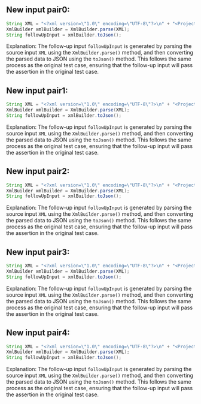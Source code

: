 ## New input pair0:
```java
String XML = "<?xml version=\"1.0\" encoding=\"UTF-8\"?>\n" + "<Projects>\n" + "  <underscore-java language=\"Java\" scm=\"SVN\">\n" + "    <Location type=\"URL\">https://github.com/javadev/underscore-java/</Location>\n" + "  </underscore-java>\n" + "  <JetS3t language=\"Java\" scm=\"CVS\">\n" + "    <Location type=\"URL\">https://jets3t.s3.amazonaws.com/index.html</Location>\n" + "  </JetS3t>\n" + "</Projects>";
XmlBuilder xmlBuilder = XmlBuilder.parse(XML);
String followUpInput = xmlBuilder.toJson();
```
Explanation: The follow-up input `followUpInput` is generated by parsing the source input `XML` using the `XmlBuilder.parse()` method, and then converting the parsed data to JSON using the `toJson()` method. This follows the same process as the original test case, ensuring that the follow-up input will pass the assertion in the original test case.

## New input pair1:
```java
String XML = "<?xml version=\"1.0\" encoding=\"UTF-8\"?>\n" + "<Projects>\n" + "  <underscore-java language=\"Java\" scm=\"Git\">\n" + "    <Location type=\"URL\">https://github.com/javadev/underscore-java/</Location>\n" + "  </underscore-java>\n" + "  <JetS3t language=\"Java\" scm=\"CVS\">\n" + "    <Location type=\"URL\">https://jets3t.s3.amazonaws.com/index.html</Location>\n" + "  </JetS3t>\n" + "</Projects>";
XmlBuilder xmlBuilder = XmlBuilder.parse(XML);
String followUpInput = xmlBuilder.toJson();
```
Explanation: The follow-up input `followUpInput` is generated by parsing the source input `XML` using the `XmlBuilder.parse()` method, and then converting the parsed data to JSON using the `toJson()` method. This follows the same process as the original test case, ensuring that the follow-up input will pass the assertion in the original test case.

## New input pair2:
```java
String XML = "<?xml version=\"1.0\" encoding=\"UTF-8\"?>\n" + "<Projects>\n" + "  <underscore-java language=\"Java\" scm=\"SVN\">\n" + "    <Location type=\"URL\">https://github.com/javadev/underscore-java/</Location>\n" + "  </underscore-java>\n" + "  <JetS3t language=\"Java\" scm=\"CVS\">\n" + "    <Location type=\"URL\">https://jets3t.s3.amazonaws.com/index.html</Location>\n" + "  </JetS3t>\n" + "<JetS3t language=\"Python\" scm=\"Git\">\n" + "    <Location type=\"URL\">https://jets3t.s3.amazonaws.com/index.html</Location>\n" + "  </JetS3t>\n" + "</Projects>";
XmlBuilder xmlBuilder = XmlBuilder.parse(XML);
String followUpInput = xmlBuilder.toJson();
```
Explanation: The follow-up input `followUpInput` is generated by parsing the source input `XML` using the `XmlBuilder.parse()` method, and then converting the parsed data to JSON using the `toJson()` method. This follows the same process as the original test case, ensuring that the follow-up input will pass the assertion in the original test case.

## New input pair3:
```java
String XML = "<?xml version=\"1.0\" encoding=\"UTF-8\"?>\n" + "<Projects>\n" + "  <underscore-java language=\"Java\" scm=\"SVN\">\n" + "    <Location type=\"URL\">https://github.com/javadev/underscore-java/</Location>\n" + "  </underscore-java>\n" + "  <JetS3t language=\"Java\" scm=\"CVS\">\n" + "    <Location type=\"URL\">https://jets3t.s3.amazonaws.com/index.html</Location>\n" + "  </JetS3t>\n" + "<JetS3t language=\"Java\" scm=\"Git\">\n" + "    <Location type=\"URL\">https://jets3t.s3.amazonaws.com/index.html</Location>\n" + "  </JetS3t>\n" + "</Projects>";
XmlBuilder xmlBuilder = XmlBuilder.parse(XML);
String followUpInput = xmlBuilder.toJson();
```
Explanation: The follow-up input `followUpInput` is generated by parsing the source input `XML` using the `XmlBuilder.parse()` method, and then converting the parsed data to JSON using the `toJson()` method. This follows the same process as the original test case, ensuring that the follow-up input will pass the assertion in the original test case.

## New input pair4:
```java
String XML = "<?xml version=\"1.0\" encoding=\"UTF-8\"?>\n" + "<Projects>\n" + "  <underscore-java language=\"Java\" scm=\"SVN\">\n" + "    <Location type=\"URL\">https://github.com/javadev/underscore-java/</Location>\n" + "  </underscore-java>\n" + "  <JetS3t language=\"Java\" scm=\"CVS\">\n" + "    <Location type=\"URL\">https://jets3t.s3.amazonaws.com/index.html</Location>\n" + "  </JetS3t>\n" + "<JetS3t language=\"Java\" scm=\"CVS\">\n" + "    <Location type=\"URL\">https://jets3t.s3.amazonaws.com/index.html</Location>\n" + "  </JetS3t>\n" + "</Projects>";
XmlBuilder xmlBuilder = XmlBuilder.parse(XML);
String followUpInput = xmlBuilder.toJson();
```
Explanation: The follow-up input `followUpInput` is generated by parsing the source input `XML` using the `XmlBuilder.parse()` method, and then converting the parsed data to JSON using the `toJson()` method. This follows the same process as the original test case, ensuring that the follow-up input will pass the assertion in the original test case.